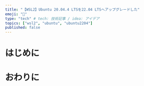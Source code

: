 ```yaml
---
title: "【WSL2】Ubuntu 20.04.4 LTSを22.04 LTSへアップグレードした"
emoji: "💬"
type: "tech" # tech: 技術記事 / idea: アイデア
topics: ["wsl2", "ubuntu", "ubuntu2204"]
published: false
---
```


# はじめに

# おわりに